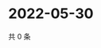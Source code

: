 # 2022-05-30

共 0 条

<!-- BEGIN WEIBO -->
<!-- 最后更新时间 Mon May 30 2022 08:32:42 GMT+0800 (China Standard Time) -->

<!-- END WEIBO -->
